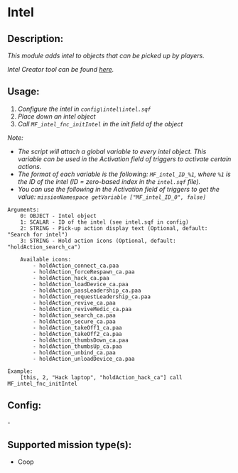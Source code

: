 # Intel
## Description:
_This module adds intel to objects that can be picked up by players._

_Intel Creator tool can be found [here](https://malbryn.github.io/MalFramework/intel_creator.html)._

## Usage:
1. _Configure the intel in `config\intel\intel.sqf`_
2. _Place down an intel object_
3. _Call `MF_intel_fnc_initIntel` in the init field of the object_

_Note:_
 - _The script will attach a global variable to every intel object. This variable can be used in the Activation field of triggers to activate certain actions._
 - _The format of each variable is the following: `MF_intel_ID_%1`, where `%1` is the ID of the intel (ID = zero-based index in the `intel.sqf` file)._
 - _You can use the following in the Activation field of triggers to get the value: `missionNamespace getVariable ["MF_intel_ID_0", false]`_

```
Arguments:
    0: OBJECT - Intel object
    1: SCALAR - ID of the intel (see intel.sqf in config)
    2: STRING - Pick-up action display text (Optional, default: "Search for intel")
    3: STRING - Hold action icons (Optional, default: "holdAction_search_ca")

    Available icons:
        - holdAction_connect_ca.paa
        - holdAction_forceRespawn_ca.paa
        - holdAction_hack_ca.paa
        - holdAction_loadDevice_ca.paa
        - holdAction_passLeadership_ca.paa
        - holdAction_requestLeadership_ca.paa
        - holdAction_revive_ca.paa
        - holdAction_reviveMedic_ca.paa
        - holdAction_search_ca.paa
        - holdAction_secure_ca.paa
        - holdAction_takeOff1_ca.paa
        - holdAction_takeOff2_ca.paa
        - holdAction_thumbsDown_ca.paa
        - holdAction_thumbsUp_ca.paa
        - holdAction_unbind_ca.paa
        - holdAction_unloadDevice_ca.paa

Example:
    [this, 2, "Hack laptop", "holdAction_hack_ca"] call MF_intel_fnc_initIntel
```

## Config:
\-

## Supported mission type(s):
 - Coop
